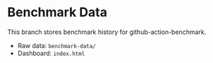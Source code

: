 # Benchmark Data

This branch stores benchmark history for github-action-benchmark.

- Raw data: `benchmark-data/`
- Dashboard: `index.html`

